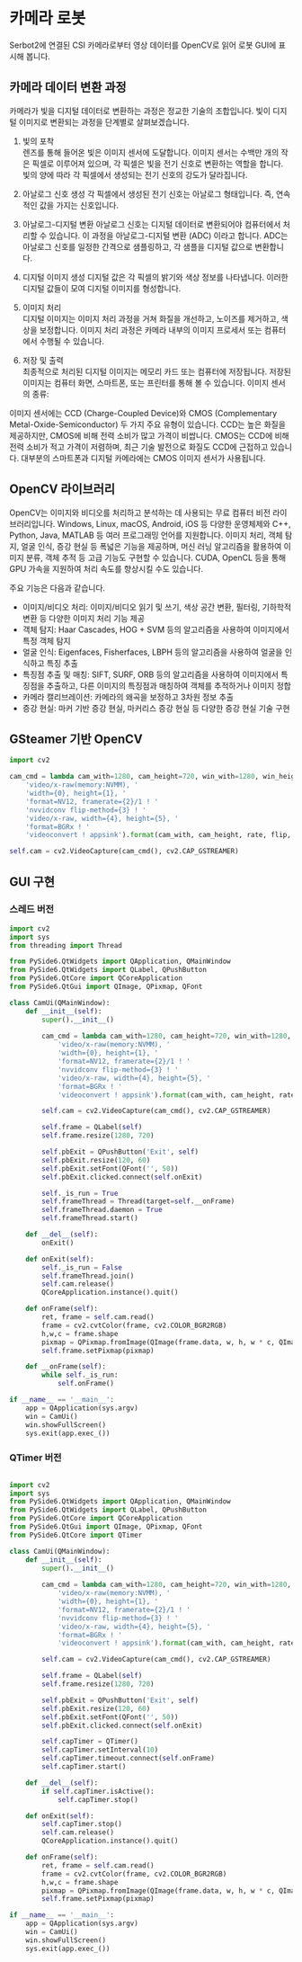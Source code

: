 # 카메라 로봇
Serbot2에 연결된 CSI 카메라로부터 영상 데이터를 OpenCV로 읽어 로봇 GUI에 표시해 봅니다.

## 카메라 데이터 변환 과정
카메라가 빛을 디지털 데이터로 변환하는 과정은 정교한 기술의 조합입니다. 빛이 디지털 이미지로 변환되는 과정을 단계별로 살펴보겠습니다.

1. 빛의 포착  
렌즈를 통해 들어온 빛은 이미지 센서에 도달합니다. 이미지 센서는 수백만 개의 작은 픽셀로 이루어져 있으며, 각 픽셀은 빛을 전기 신호로 변환하는 역할을 합니다.
빛의 양에 따라 각 픽셀에서 생성되는 전기 신호의 강도가 달라집니다.

2. 아날로그 신호 생성
각 픽셀에서 생성된 전기 신호는 아날로그 형태입니다. 즉, 연속적인 값을 가지는 신호입니다.

3. 아날로그-디지털 변환
아날로그 신호는 디지털 데이터로 변환되어야 컴퓨터에서 처리할 수 있습니다. 이 과정을 아날로그-디지털 변환 (ADC) 이라고 합니다.
ADC는 아날로그 신호를 일정한 간격으로 샘플링하고, 각 샘플을 디지털 값으로 변환합니다.

4. 디지털 이미지 생성
디지털 값은 각 픽셀의 밝기와 색상 정보를 나타냅니다. 이러한 디지털 값들이 모여 디지털 이미지를 형성합니다.

5. 이미지 처리  
디지털 이미지는 이미지 처리 과정을 거쳐 화질을 개선하고, 노이즈를 제거하고, 색상을 보정합니다.
이미지 처리 과정은 카메라 내부의 이미지 프로세서 또는 컴퓨터에서 수행될 수 있습니다.

6. 저장 및 출력  
최종적으로 처리된 디지털 이미지는 메모리 카드 또는 컴퓨터에 저장됩니다.
저장된 이미지는 컴퓨터 화면, 스마트폰, 또는 프린터를 통해 볼 수 있습니다.
이미지 센서의 종류:

이미지 센서에는 CCD (Charge-Coupled Device)와 CMOS (Complementary Metal-Oxide-Semiconductor) 두 가지 주요 유형이 있습니다.
CCD는 높은 화질을 제공하지만, CMOS에 비해 전력 소비가 많고 가격이 비쌉니다.
CMOS는 CCD에 비해 전력 소비가 적고 가격이 저렴하며, 최근 기술 발전으로 화질도 CCD에 근접하고 있습니다. 대부분의 스마트폰과 디지털 카메라에는 CMOS 이미지 센서가 사용됩니다.

## OpenCV 라이브러리
OpenCV는 이미지와 비디오를 처리하고 분석하는 데 사용되는 무료 컴퓨터 비전 라이브러리입니다. Windows, Linux, macOS, Android, iOS 등 다양한 운영체제와 C++, Python, Java, MATLAB 등 여러 프로그래밍 언어를 지원합니다. 이미지 처리, 객체 탐지, 얼굴 인식, 증강 현실 등 폭넓은 기능을 제공하며, 머신 러닝 알고리즘을 활용하여 이미지 분류, 객체 추적 등 고급 기능도 구현할 수 있습니다. CUDA, OpenCL 등을 통해 GPU 가속을 지원하여 처리 속도를 향상시킬 수도 있습니다.

주요 기능은 다음과 같습니다.
- 이미지/비디오 처리: 이미지/비디오 읽기 및 쓰기, 색상 공간 변환, 필터링, 기하학적 변환 등 다양한 이미지 처리 기능 제공
- 객체 탐지: Haar Cascades, HOG + SVM 등의 알고리즘을 사용하여 이미지에서 특정 객체 탐지
- 얼굴 인식: Eigenfaces, Fisherfaces, LBPH 등의 알고리즘을 사용하여 얼굴을 인식하고 특징 추출
- 특징점 추출 및 매칭: SIFT, SURF, ORB 등의 알고리즘을 사용하여 이미지에서 특징점을 추출하고, 다른 이미지의 특징점과 매칭하여 객체를 추적하거나 이미지 정합
- 카메라 캘리브레이션: 카메라의 왜곡을 보정하고 3차원 정보 추출
- 증강 현실: 마커 기반 증강 현실, 마커리스 증강 현실 등 다양한 증강 현실 기술 구현

## GSteamer 기반 OpenCV
```python
import cv2

cam_cmd = lambda cam_with=1280, cam_height=720, win_with=1280, win_height=720, rate=60, flip=2 : ('nvarguscamerasrc ! '
    'video/x-raw(memory:NVMM), '
    'width={0}, height={1}, '
    'format=NV12, framerate={2}/1 ! '
    'nvvidconv flip-method={3} ! '
    'video/x-raw, width={4}, height={5}, '
    'format=BGRx ! '
    'videoconvert ! appsink').format(cam_with, cam_height, rate, flip, win_with, win_height)

self.cam = cv2.VideoCapture(cam_cmd(), cv2.CAP_GSTREAMER)
```

## GUI 구현
### 스레드 버전 
```python
import cv2
import sys
from threading import Thread

from PySide6.QtWidgets import QApplication, QMainWindow
from PySide6.QtWidgets import QLabel, QPushButton
from PySide6.QtCore import QCoreApplication
from PySide6.QtGui import QImage, QPixmap, QFont

class CamUi(QMainWindow):
    def __init__(self):
        super().__init__()
        
        cam_cmd = lambda cam_with=1280, cam_height=720, win_with=1280, win_height=720, rate=60, flip=2 : ('nvarguscamerasrc ! '
            'video/x-raw(memory:NVMM), '
            'width={0}, height={1}, '
            'format=NV12, framerate={2}/1 ! '
            'nvvidconv flip-method={3} ! '
            'video/x-raw, width={4}, height={5}, '
            'format=BGRx ! '
            'videoconvert ! appsink').format(cam_with, cam_height, rate, flip, win_with, win_height)

        self.cam = cv2.VideoCapture(cam_cmd(), cv2.CAP_GSTREAMER)

        self.frame = QLabel(self)
        self.frame.resize(1280, 720)

        self.pbExit = QPushButton('Exit', self)
        self.pbExit.resize(120, 60)
        self.pbExit.setFont(QFont('', 50))
        self.pbExit.clicked.connect(self.onExit)

        self._is_run = True
        self.frameThread = Thread(target=self.__onFrame)
        self.frameThread.daemon = True
        self.frameThread.start()

    def __del__(self):
        onExit()

    def onExit(self):
        self._is_run = False
        self.frameThread.join()
        self.cam.release()
        QCoreApplication.instance().quit()

    def onFrame(self):
        ret, frame = self.cam.read()
        frame = cv2.cvtColor(frame, cv2.COLOR_BGR2RGB) 
        h,w,c = frame.shape
        pixmap = QPixmap.fromImage(QImage(frame.data, w, h, w * c, QImage.Format_RGB888))
        self.frame.setPixmap(pixmap)

    def __onFrame(self):
        while self._is_run:
            self.onFrame()

if __name__ == '__main__':
    app = QApplication(sys.argv)
    win = CamUi()
    win.showFullScreen()
    sys.exit(app.exec_())
```

### QTimer 버전
```python

import cv2
import sys
from PySide6.QtWidgets import QApplication, QMainWindow
from PySide6.QtWidgets import QLabel, QPushButton
from PySide6.QtCore import QCoreApplication
from PySide6.QtGui import QImage, QPixmap, QFont
from PySide6.QtCore import QTimer

class CamUi(QMainWindow):
    def __init__(self):
        super().__init__()
        
        cam_cmd = lambda cam_with=1280, cam_height=720, win_with=1280, win_height=720, rate=60, flip=2 : ('nvarguscamerasrc ! '
            'video/x-raw(memory:NVMM), '
            'width={0}, height={1}, '
            'format=NV12, framerate={2}/1 ! '
            'nvvidconv flip-method={3} ! '
            'video/x-raw, width={4}, height={5}, '
            'format=BGRx ! '
            'videoconvert ! appsink').format(cam_with, cam_height, rate, flip, win_with, win_height)

        self.cam = cv2.VideoCapture(cam_cmd(), cv2.CAP_GSTREAMER)

        self.frame = QLabel(self)
        self.frame.resize(1280, 720)

        self.pbExit = QPushButton('Exit', self)
        self.pbExit.resize(120, 60)
        self.pbExit.setFont(QFont('', 50))
        self.pbExit.clicked.connect(self.onExit)

        self.capTimer = QTimer()
        self.capTimer.setInterval(10)
        self.capTimer.timeout.connect(self.onFrame)
        self.capTimer.start()

    def __del__(self):
        if self.capTimer.isActive():
            self.capTimer.stop()

    def onExit(self):
        self.capTimer.stop()
        self.cam.release()
        QCoreApplication.instance().quit()

    def onFrame(self):
        ret, frame = self.cam.read()
        frame = cv2.cvtColor(frame, cv2.COLOR_BGR2RGB) 
        h,w,c = frame.shape
        pixmap = QPixmap.fromImage(QImage(frame.data, w, h, w * c, QImage.Format_RGB888))
        self.frame.setPixmap(pixmap)

if __name__ == '__main__':
    app = QApplication(sys.argv)
    win = CamUi()
    win.showFullScreen()
    sys.exit(app.exec_())
```
